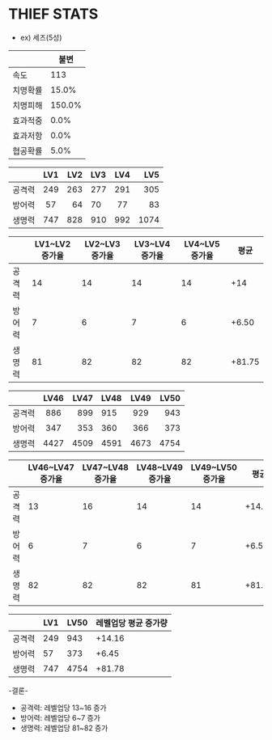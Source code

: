 # THIEF STATS

* ex) 세즈(5성)

|  | 불변 |
| --- | --- |
| 속도 | 113 |
| 치명확률 | 15.0% |
| 치명피해 | 150.0% |
| 효과적중 | 0.0% |
| 효과저항 | 0.0% |
| 협공확률 | 5.0% |

|  | LV1 | LV2 | LV3 | LV4 | LV5 |
| :------- | :------: | ----------: |:------- | :------: | ----------: |
| 공격력  | 249 | 263 | 277 | 291 | 305 |
| 방어력 | 57 | 64 | 70 | 77 | 83 |
| 생명력 | 747 | 828 | 910 | 992 | 1074 |

|  | LV1~LV2 증가율 | LV2~LV3 증가율 | LV3~LV4 증가율 | LV4~LV5 증가율 |  평균 |
| --- | --- | --| --- | --- | --- | 
| 공격력 | 14 | 14 | 14 | 14 | +14 |
| 방어력 | 7 | 6 | 7 | 6 | +6.50  |
| 생명력 | 81 | 82 | 82 | 82 | +81.75  |

|  | LV46 | LV47 | LV48 | LV49 | LV50 |
| :------- | :------: | ----------: |:------- | :------: | ----------: |
| 공격력  | 886 | 899 | 915 | 929 | 943 |
| 방어력 | 347 | 353 | 360 | 366 | 373 |
| 생명력 | 4427 | 4509 | 4591 | 4673 | 4754 |

|  | LV46~LV47 증가율 | LV47~LV48 증가율 | LV48~LV49 증가율 | LV49~LV50 증가율 |  평균 |
| --- | --- | --| --- | --- | --- | 
| 공격력 | 13 | 16 | 14 | 14 | +14.25 |
| 방어력 | 6 | 7 | 6 | 7 | +6.50  |
| 생명력 | 82 | 82 | 82 | 81 | +81.75  |

|  | LV1 | LV50 | 레벨업당 평균 증가량 |
| ----| --- | ---| --- |
| 공격력 | 249 | 943 | +14.16 |
| 방어력 | 57 | 373 | +6.45 |
| 생명력 | 747 | 4754 | +81.78  |

-결론-
* 공격력: 레벨업당 13~16 증가
* 방어력: 레벨업당 6~7 증가
* 생명력: 레벨업당 81~82 증가
